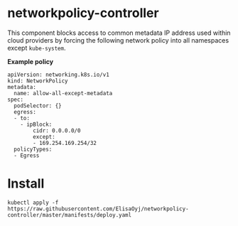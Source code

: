 # networkpolicy-controller

This component blocks access to common metadata IP address used within cloud providers by forcing the following network policy into all namespaces except `kube-system`.

**Example policy**

```
apiVersion: networking.k8s.io/v1
kind: NetworkPolicy
metadata:
  name: allow-all-except-metadata
spec:
  podSelector: {}
  egress:
  - to:
    - ipBlock:
        cidr: 0.0.0.0/0
        except: 
        - 169.254.169.254/32
  policyTypes:
  - Egress
```

# Install

`kubectl apply -f https://raw.githubusercontent.com/ElisaOyj/networkpolicy-controller/master/manifests/deploy.yaml`
